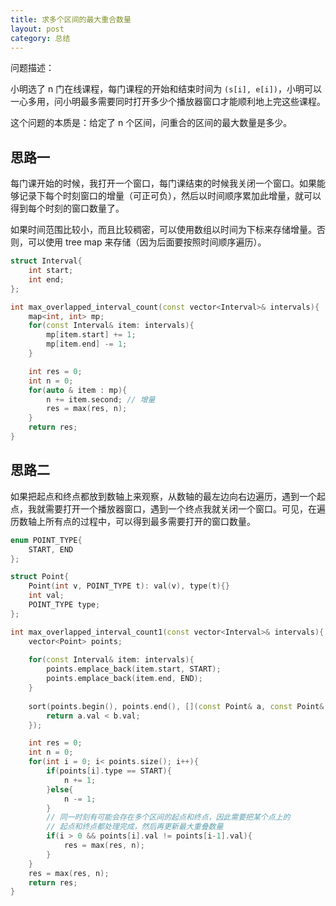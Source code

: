 ```yaml
---
title: 求多个区间的最大重合数量
layout: post
category: 总结
---
```


问题描述：

小明选了 n 门在线课程，每门课程的开始和结束时间为 `(s[i], e[i])`，小明可以一心多用，问小明最多需要同时打开多少个播放器窗口才能顺利地上完这些课程。 

这个问题的本质是：给定了 n 个区间，问重合的区间的最大数量是多少。


## 思路一

每门课开始的时候，我打开一个窗口，每门课结束的时候我关闭一个窗口。如果能够记录下每个时刻窗口的增量（可正可负），然后以时间顺序累加此增量，就可以得到每个时刻的窗口数量了。

如果时间范围比较小，而且比较稠密，可以使用数组以时间为下标来存储增量。否则，可以使用 tree map 来存储（因为后面要按照时间顺序遍历）。

```c++
struct Interval{
    int start;
    int end;
};

int max_overlapped_interval_count(const vector<Interval>& intervals){
    map<int, int> mp;
    for(const Interval& item: intervals){
        mp[item.start] += 1;
        mp[item.end] -= 1;
    }

    int res = 0;
    int n = 0;
    for(auto & item : mp){
        n += item.second; // 增量
        res = max(res, n);
    }
    return res;
}
```

## 思路二

如果把起点和终点都放到数轴上来观察，从数轴的最左边向右边遍历，遇到一个起点，我就需要打开一个播放器窗口，遇到一个终点我就关闭一个窗口。可见，在遍历数轴上所有点的过程中，可以得到最多需要打开的窗口数量。

```c++
enum POINT_TYPE{
    START, END
};

struct Point{
    Point(int v, POINT_TYPE t): val(v), type(t){}
    int val;
    POINT_TYPE type;
};

int max_overlapped_interval_count1(const vector<Interval>& intervals){
    vector<Point> points;
    
    for(const Interval& item: intervals){
        points.emplace_back(item.start, START);
        points.emplace_back(item.end, END);
    }
    
    sort(points.begin(), points.end(), [](const Point& a, const Point& b){
        return a.val < b.val;
    });

    int res = 0;
    int n = 0;
    for(int i = 0; i< points.size(); i++){
        if(points[i].type == START){
            n += 1;
        }else{
            n -= 1;
        }
        // 同一时刻有可能会存在多个区间的起点和终点，因此需要把某个点上的
        // 起点和终点都处理完成，然后再更新最大重叠数量
        if(i > 0 && points[i].val != points[i-1].val){
            res = max(res, n);
        }
    }
    res = max(res, n);
    return res;
}
```